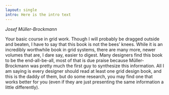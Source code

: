 ```yaml
---
layout: single
intro: Here is the intro text
---
```

_Josef Müller-Brockmann_

Your basic course in grid work. Though I will probably be dragged outside and beaten, I have to say that this book is not the bees’ knees. While it is an incredibly worthwhile book in grid systems, there are many more, newer volumes that are, I dare say, easier to digest. Many designers find this book to be the end-all-be-all, most of that is due praise because Müller-Brockmann was pretty much the first guy to synthesize this information. All I am saying is every designer should read at least one grid design book, and this is the daddy of them, but do some research, you may find one that works better for you (even if they are just presenting the same information a little differently).